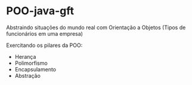 # POO-java-gft
Abstraindo situações do mundo real com Orientação a Objetos
(Tipos de funcionários em uma empresa)

Exercitando os pilares da POO:
- Herança
- Polimorfismo
- Encapsulamento
- Abstração
